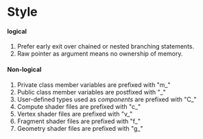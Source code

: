 # Style

#### logical
1. Prefer early exit over chained or nested branching statements.
2. Raw pointer as argument means no ownership of memory.


#### Non-logical
1. Private class member variables are prefixed with "m_"
2. Public class member variables are postfixed with "_"
3. User-defined types used as *components* are prefixed with "C_"
4. Compute shader files are prefixed with "c_"
5. Vertex shader files are prefixed with "v_"
6. Fragment shader files are prefixed with "f_"
7. Geometry shader files are prefixed with "g_"
